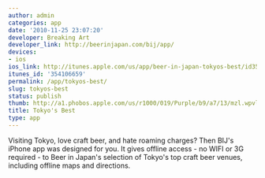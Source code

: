 ```yaml
---
author: admin
categories: app
date: '2010-11-25 23:07:20'
developer: Breaking Art
developer_link: http://beerinjapan.com/bij/app/
devices: 
- ios
ios_link: http://itunes.apple.com/us/app/beer-in-japan-tokyos-best/id354106659?mt=8
itunes_id: '354106659'
permalink: /app/tokyos-best/
slug: tokyos-best
status: publish
thumb: http://a1.phobos.apple.com/us/r1000/019/Purple/b9/a7/13/mzl.wpvlirlv.175x175-75.jpg
title: Tokyo's Best
type: app
---
```


Visiting Tokyo, love craft beer, and hate roaming charges? Then BIJ's iPhone app was designed for you. It gives offline access - no WIFI or 3G required - to Beer in Japan's selection of Tokyo's top craft beer venues, including offline maps and directions.